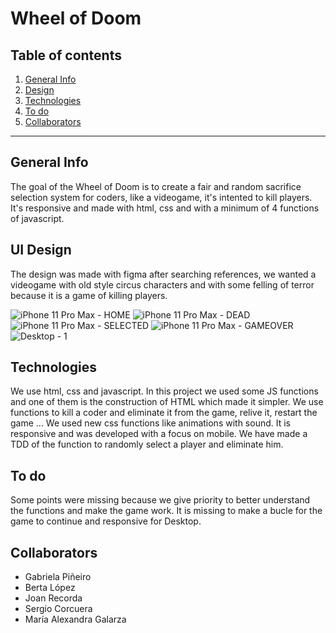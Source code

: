 # Wheel of Doom

## Table of contents

1. [General Info](#general-info)
2. [Design](#design)
3. [Technologies](#technologies)
4. [To do](#to-do)
5. [Collaborators](#collaborators)

***
## General Info

The goal of the Wheel of Doom is to create a fair and random sacrifice selection system for coders, like a videogame, it's intented to kill players. It's responsive and made with html, css and with a minimum of 4 functions of javascript.

## UI Design 

The design was made with figma after searching references, we wanted a videogame with old style circus characters and with some felling of terror because it is a game of killing players. 

![iPhone 11 Pro Max - HOME](https://user-images.githubusercontent.com/73828751/139092717-8e2d7d3b-3b7c-44ee-a06d-8a0181a209f8.jpg)
![iPhone 11 Pro Max - DEAD](https://user-images.githubusercontent.com/73828751/139092720-78fe3b9e-d062-404d-b638-b90d24810256.jpg)
![iPhone 11 Pro Max - SELECTED](https://user-images.githubusercontent.com/73828751/139092722-03884145-1480-43f0-aeea-51ed58f5b4d9.jpg)
![iPhone 11 Pro Max - GAMEOVER](https://user-images.githubusercontent.com/73828751/139092724-5f1bb789-0dee-4c26-9d05-41e1d42655e7.jpg)
![Desktop - 1](https://user-images.githubusercontent.com/73828751/139092729-b1ef44bd-b790-49a7-b965-e3cfb341a87d.jpg)

## Technologies

We use html, css and javascript. In this project we used some JS functions and one of them is the construction of HTML which made it simpler. We use functions to kill a coder and eliminate it from the game, relive it, restart the game ... We used new css functions like animations with sound. It is responsive and was developed with a focus on mobile. We have made a TDD of the function to randomly select a player and eliminate him.

## To do

Some points were missing because we give priority to better understand the functions and make the game work. It is missing to make a bucle for the game to continue and responsive for Desktop.

## Collaborators

- Gabriela Piñeiro
- Berta López
- Joan Recorda
- Sergio Corcuera
- María Alexandra Galarza
